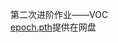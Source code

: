 第二次进阶作业——VOC \
[epoch.pth](https://drive.google.com/file/d/1ePHTS6I3tRPb_b3wRFwkjUVZDsFydr6S/view?usp=share_link)提供在网盘
